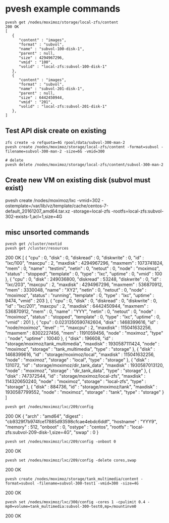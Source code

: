 # pvesh example commands

    pvesh get /nodes/moximoz/storage/local-zfs/content
    200 OK
    [
       {
          "content" : "images",
          "format" : "subvol",
          "name" : "subvol-100-disk-1",
          "parent" : null,
          "size" : 4294967296,
          "vmid" : "100",
          "volid" : "local-zfs:subvol-100-disk-1"
       },
       {
          "content" : "images",
          "format" : "subvol",
          "name" : "subvol-201-disk-1",
          "parent" : null,
          "size" : 6442450944,
          "vmid" : "201",
          "volid" : "local-zfs:subvol-201-disk-1"
       },
    ]

## Test API disk create on existing

    zfs create -o refquota=4G rpool/data/subvol-300-man-2
    pvesh create /nodes/moximoz/storage/local-zfs/content -format=subvol -filename=subvol-300-man-2 -size=6G -vmid=300

    # delete
    pvesh delete /nodes/moximoz/storage/local-zfs/content/subvol-300-man-2

## Create new VM on existing disk (subvol must exist)
pvesh create /nodes/moximoz/lxc -vmid=302 -ostemplate=/var/lib/vz/template/cache/centos-7-default_20161207_amd64.tar.xz -storage=local-zfs -rootfs=local-zfs:subvol-302-exists-1,acl=1,size=4G

## misc unsorted commands

    pvesh get /cluster/nextid
    pvesh get /cluster/resources
200 OK
[
   {
      "cpu" : 0,
      "disk" : 0,
      "diskread" : 0,
      "diskwrite" : 0,
      "id" : "lxc/100",
      "maxcpu" : 2,
      "maxdisk" : 4294967296,
      "maxmem" : 1073741824,
      "mem" : 0,
      "name" : "testimi",
      "netin" : 0,
      "netout" : 0,
      "node" : "moximoz",
      "status" : "stopped",
      "template" : 0,
      "type" : "lxc",
      "uptime" : 0,
      "vmid" : 100
   },
   {
      "cpu" : 0,
      "disk" : 249036800,
      "diskread" : 53248,
      "diskwrite" : 0,
      "id" : "lxc/203",
      "maxcpu" : 2,
      "maxdisk" : 4294967296,
      "maxmem" : 536870912,
      "mem" : 3330048,
      "name" : "XY2",
      "netin" : 0,
      "netout" : 0,
      "node" : "moximoz",
      "status" : "running",
      "template" : 0,
      "type" : "lxc",
      "uptime" : 9474,
      "vmid" : 203
   },
   {
      "cpu" : 0,
      "disk" : 0,
      "diskread" : 0,
      "diskwrite" : 0,
      "id" : "lxc/201",
      "maxcpu" : 2,
      "maxdisk" : 6442450944,
      "maxmem" : 536870912,
      "mem" : 0,
      "name" : "YYY",
      "netin" : 0,
      "netout" : 0,
      "node" : "moximoz",
      "status" : "stopped",
      "template" : 0,
      "type" : "lxc",
      "uptime" : 0,
      "vmid" : 201
   },
   {
      "cpu" : 0.0231350590742604,
      "disk" : 1468399616,
      "id" : "node/moximoz",
      "level" : "",
      "maxcpu" : 2,
      "maxdisk" : 115041632256,
      "maxmem" : 8302227456,
      "mem" : 1191059456,
      "node" : "moximoz",
      "type" : "node",
      "uptime" : 10040
   },
   {
      "disk" : 196608,
      "id" : "storage/moximoz/tank_multimedia",
      "maxdisk" : 1930587111424,
      "node" : "moximoz",
      "storage" : "tank_multimedia",
      "type" : "storage"
   },
   {
      "disk" : 1468399616,
      "id" : "storage/moximoz/local",
      "maxdisk" : 115041632256,
      "node" : "moximoz",
      "storage" : "local",
      "type" : "storage"
   },
   {
      "disk" : 131072,
      "id" : "storage/moximoz/dir_tank_data",
      "maxdisk" : 1930587013120,
      "node" : "moximoz",
      "storage" : "dir_tank_data",
      "type" : "storage"
   },
   {
      "disk" : 747372544,
      "id" : "storage/moximoz/local-zfs",
      "maxdisk" : 114320650240,
      "node" : "moximoz",
      "storage" : "local-zfs",
      "type" : "storage"
   },
   {
      "disk" : 884736,
      "id" : "storage/moximoz/tank",
      "maxdisk" : 1930587799552,
      "node" : "moximoz",
      "storage" : "tank",
      "type" : "storage"
   }
]

    pvesh get /nodes/moximoz/lxc/209/config
200 OK
{
   "arch" : "amd64",
   "digest" : "cb9329f7b974fce17885d93598cfcae4ebdc6ddf",
   "hostname" : "YYY9",
   "memory" : 512,
   "onboot" : 0,
   "ostype" : "centos",
   "rootfs" : "local-zfs:subvol-209-disk-1,size=4G",
   "swap" : 0
}

    pvesh set /nodes/moximoz/lxc/209/config -onboot 0
200 OK

    pvesh set /nodes/moximoz/lxc/209/config -delete cores,swap
200 OK

    pvesh create /nodes/moximoz/storage/tank_multimedia/content -format=subvol -filename=subvol-300-test1 -vmid=300 -size=4G 
200 OK

    pvesh set /nodes/moximoz/lxc/300/config -cores 1 -cpulimit 0.4 -mp0=volume=tank_multimedia:subvol-300-test0,mp=/mountinvm0
200 OK


